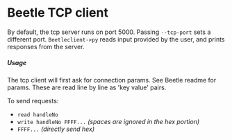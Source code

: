 # Beetle TCP client

By default, the tcp server runs on port 5000. Passing ```--tcp-port``` sets a different port. ```Beetleclient->py``` reads input provided by the user, and prints responses from the server.

##### Usage

The tcp client will first ask for connection params. See Beetle readme for params. These are read line by line as 'key value' pairs.

To send requests:

* ```read handleNo```
* ```write handleNo FFFF...``` *(spaces are ignored in the hex portion)*
* ```FFFF...``` *(directly send hex)*